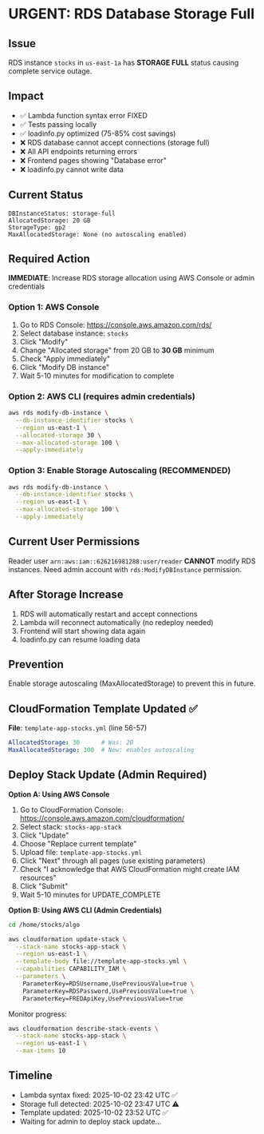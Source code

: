 # URGENT: RDS Database Storage Full

## Issue
RDS instance `stocks` in `us-east-1a` has **STORAGE FULL** status causing complete service outage.

## Impact
- ✅ Lambda function syntax error FIXED
- ✅ Tests passing locally
- ✅ loadinfo.py optimized (75-85% cost savings)
- ❌ RDS database cannot accept connections (storage full)
- ❌ All API endpoints returning errors
- ❌ Frontend pages showing "Database error"
- ❌ loadinfo.py cannot write data

## Current Status
```
DBInstanceStatus: storage-full
AllocatedStorage: 20 GB
StorageType: gp2
MaxAllocatedStorage: None (no autoscaling enabled)
```

## Required Action
**IMMEDIATE**: Increase RDS storage allocation using AWS Console or admin credentials

### Option 1: AWS Console
1. Go to RDS Console: https://console.aws.amazon.com/rds/
2. Select database instance: `stocks`
3. Click "Modify"
4. Change "Allocated storage" from 20 GB to **30 GB** minimum
5. Check "Apply immediately"
6. Click "Modify DB instance"
7. Wait 5-10 minutes for modification to complete

### Option 2: AWS CLI (requires admin credentials)
```bash
aws rds modify-db-instance \
  --db-instance-identifier stocks \
  --region us-east-1 \
  --allocated-storage 30 \
  --max-allocated-storage 100 \
  --apply-immediately
```

### Option 3: Enable Storage Autoscaling (RECOMMENDED)
```bash
aws rds modify-db-instance \
  --db-instance-identifier stocks \
  --region us-east-1 \
  --max-allocated-storage 100 \
  --apply-immediately
```

## Current User Permissions
Reader user `arn:aws:iam::626216981288:user/reader` **CANNOT** modify RDS instances.
Need admin account with `rds:ModifyDBInstance` permission.

## After Storage Increase
1. RDS will automatically restart and accept connections
2. Lambda will reconnect automatically (no redeploy needed)
3. Frontend will start showing data again
4. loadinfo.py can resume loading data

## Prevention
Enable storage autoscaling (MaxAllocatedStorage) to prevent this in future.

## CloudFormation Template Updated ✅

**File**: `template-app-stocks.yml` (line 56-57)
```yaml
AllocatedStorage: 30      # Was: 20
MaxAllocatedStorage: 100  # New: enables autoscaling
```

## Deploy Stack Update (Admin Required)

**Option A: Using AWS Console**
1. Go to CloudFormation Console: https://console.aws.amazon.com/cloudformation/
2. Select stack: `stocks-app-stack`
3. Click "Update"
4. Choose "Replace current template"
5. Upload file: `template-app-stocks.yml`
6. Click "Next" through all pages (use existing parameters)
7. Check "I acknowledge that AWS CloudFormation might create IAM resources"
8. Click "Submit"
9. Wait 5-10 minutes for UPDATE_COMPLETE

**Option B: Using AWS CLI (Admin Credentials)**
```bash
cd /home/stocks/algo

aws cloudformation update-stack \
  --stack-name stocks-app-stack \
  --region us-east-1 \
  --template-body file://template-app-stocks.yml \
  --capabilities CAPABILITY_IAM \
  --parameters \
    ParameterKey=RDSUsername,UsePreviousValue=true \
    ParameterKey=RDSPassword,UsePreviousValue=true \
    ParameterKey=FREDApiKey,UsePreviousValue=true
```

Monitor progress:
```bash
aws cloudformation describe-stack-events \
  --stack-name stocks-app-stack \
  --region us-east-1 \
  --max-items 10
```

## Timeline
- Lambda syntax fixed: 2025-10-02 23:42 UTC ✅
- Storage full detected: 2025-10-02 23:47 UTC ⚠️
- Template updated: 2025-10-02 23:52 UTC ✅
- Waiting for admin to deploy stack update...
